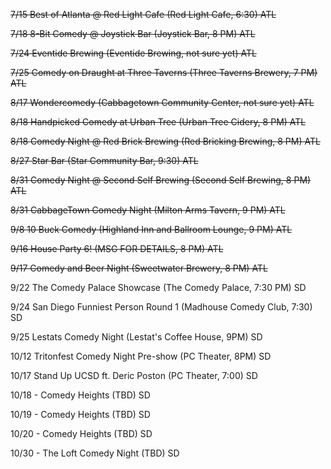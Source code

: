 ~~7/15 Best of Atlanta @ Red Light Cafe (Red Light Cafe, 6:30) ATL~~

~~7/18 8-Bit Comedy @ Joystick Bar (Joystick Bar, 8 PM) ATL~~

~~7/24 Eventide Brewing (Eventide Brewing, not sure yet) ATL~~

~~7/25 Comedy on Draught at Three Taverns (Three Taverns Brewery, 7 PM) ATL~~

~~8/17 Wondercomedy (Cabbagetown Community Center, not sure yet) ATL~~

~~8/18 Handpicked Comedy at Urban Tree (Urban Tree Cidery, 8 PM) ATL~~

~~8/18 Comedy Night @ Red Brick Brewing (Red Bricking Brewing, 8 PM) ATL~~

~~8/27 Star Bar (Star Community Bar, 9:30) ATL~~

~~8/31 Comedy Night @ Second Self Brewing (Second Self Brewing, 8 PM) ATL~~

~~8/31 CabbageTown Comedy Night (Milton Arms Tavern, 9 PM) ATL~~

~~9/8 10 Buck Comedy (Highland Inn and Ballroom Lounge, 9 PM) ATL~~

~~9/16 House Party 6! (MSG FOR DETAILS, 8 PM) ATL~~

~~9/17 Comedy and Beer Night (Sweetwater Brewery, 8 PM) ATL~~

9/22 The Comedy Palace Showcase (The Comedy Palace, 7:30 PM) SD

9/24 San Diego Funniest Person Round 1 (Madhouse Comedy Club, 7:30) SD

9/25 Lestats Comedy Night (Lestat's Coffee House, 9PM) SD

10/12 Tritonfest Comedy Night Pre-show (PC Theater, 8PM) SD

10/17 Stand Up UCSD ft. Deric Poston (PC Theater, 7:00) SD

10/18 - Comedy Heights (TBD) SD

10/19 - Comedy Heights (TBD) SD

10/20 - Comedy Heights (TBD) SD

10/30 - The Loft Comedy Night (TBD) SD
